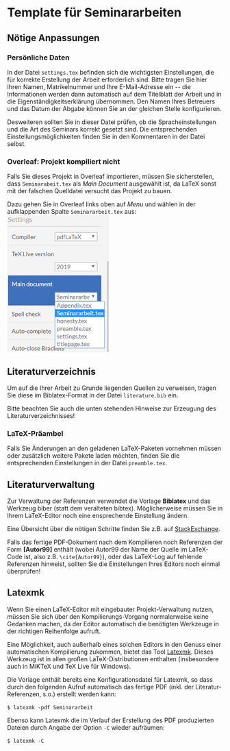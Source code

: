 # Template für Seminararbeiten

## Nötige Anpassungen

### Persönliche Daten

In der Datei ``settings.tex`` befinden sich die wichtigsten Einstellungen, die für korrekte Erstellung der Arbeit erforderlich sind.
Bitte tragen Sie hier Ihren Namen, Matrikelnummer und Ihre E-Mail-Adresse ein -- die Informationen werden dann automatisch auf
dem Titelblatt der Arbeit und in die Eigenständigkeitserklärung übernommen.
Den Namen Ihres Betreuers und das Datum der Abgabe können Sie an der gleichen Stelle konfigurieren.

Desweiteren sollten Sie in dieser Datei prüfen, ob die Spracheinstellungen und die Art des Seminars korrekt
gesetzt sind. Die entsprechenden Einstellungsmöglichkeiten finden Sie in den Kommentaren in der Datei selbst.

### Overleaf: Projekt kompiliert nicht

Falls Sie dieses Projekt in Overleaf importieren, müssen Sie sicherstellen, dass
`Seminarabeit.tex` als *Main Document* ausgewählt ist, da LaTeX sonst mit der falschen Quelldatei versucht das Projekt zu bauen.

Dazu gehen Sie in Overleaf links oben auf *Menu* und wählen in der aufklappenden Spalte `Seminararbeit.tex` aus:
![Overleaf Main Document](figures/overleaf_main_document_setting.png)

## Literaturverzeichnis

Um auf die Ihrer Arbeit zu Grunde liegenden Quellen zu verweisen, tragen Sie diese im Biblatex-Format in der
Datei ``literature.bib`` ein.

Bitte beachten Sie auch die unten stehenden Hinweise zur Erzeugung des Literaturverzeichnisses!

### LaTeX-Präambel

Falls Sie Änderungen an den geladenen LaTeX-Paketen vornehmen müssen oder zusätzlich weitere Pakete laden möchten,
finden Sie die entsprechenden Einstellungen in der Datei ``preamble.tex``.

## Literaturverwaltung

Zur Verwaltung der Referenzen verwendet die Vorlage __Biblatex__ und das Werkzeug biber (statt dem veralteten bibtex).
Möglicherweise müssen Sie in Ihrem LaTeX-Editor noch eine ensprechende Einstellung ändern.

Eine Übersicht über die nötigen Schritte finden Sie z.B. auf [StackExchange](https://tex.stackexchange.com/q/154751/2965).

Falls das fertige PDF-Dokument nach dem Kompilieren noch Referenzen der Form __[Autor99]__ enthält (wobei Autor99 der
Name der Quelle im LaTeX-Code ist, also z.B. ``\cite{Autor99}``), oder das LaTeX-Log auf fehlende Referenzen hinweist,
sollten Sie die Einstellungen Ihres Editors noch einmal überprüfen!

## Latexmk

Wenn Sie einen LaTeX-Editor mit eingebauter Projekt-Verwaltung nutzen, müssen Sie sich über den Kompilierungs-Vorgang
normalerweise keine Gedanken machen, da der Editor automatisch die benötigten Werkzeuge in der richtigen Reihenfolge aufruft.

Eine Möglichkeit, auch außerhalb eines solchen Editors in den Genuss einer automatischen Kompilierung zukommen,
bietet das Tool [Latexmk](http://mg.readthedocs.io/latexmk.html).
Dieses Werkzeug ist in allen großen LaTeX-Distributionen enthalten (insbesondere auch in MiKTeX und TeX Live für Windows).

Die Vorlage enthält bereits eine Konfigurationsdatei für Latexmk, so dass durch den folgenden Aufruf automatisch
das fertige PDF (inkl. der Literatur-Referenzen, s.o.) erstellt werden kann:

    $ latexmk -pdf Seminararbeit

Ebenso kann Latexmk die im Verlauf der Erstellung des PDF produzierten Dateien durch Angabe der Option ``-C`` wieder aufräumen:

    $ latexmk -C
